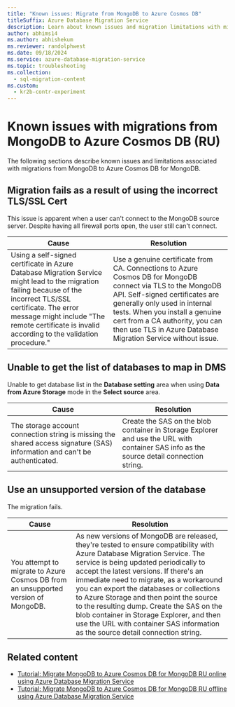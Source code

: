```yaml
---
title: "Known issues: Migrate from MongoDB to Azure Cosmos DB"
titleSuffix: Azure Database Migration Service
description: Learn about known issues and migration limitations with migrations from MongoDB to Azure Cosmos DB using the Azure Database Migration Service.
author: abhims14
ms.author: abhishekum
ms.reviewer: randolphwest
ms.date: 09/18/2024
ms.service: azure-database-migration-service
ms.topic: troubleshooting
ms.collection:
  - sql-migration-content
ms.custom:
  - kr2b-contr-experiment
---
```


# Known issues with migrations from MongoDB to Azure Cosmos DB (RU)

The following sections describe known issues and limitations associated with migrations from MongoDB to Azure Cosmos DB for MongoDB.

## Migration fails as a result of using the incorrect TLS/SSL Cert

This issue is apparent when a user can't connect to the MongoDB source server. Despite having all firewall ports open, the user still can't connect.

| Cause | Resolution |
| --- | --- |
| Using a self-signed certificate in Azure Database Migration Service might lead to the migration failing because of the incorrect TLS/SSL certificate. The error message might include "The remote certificate is invalid according to the validation procedure." | Use a genuine certificate from CA. Connections to Azure Cosmos DB for MongoDB connect via TLS to the MongoDB API. Self-signed certificates are generally only used in internal tests. When you install a genuine cert from a CA authority, you can then use TLS in Azure Database Migration Service without issue. |

## Unable to get the list of databases to map in DMS

Unable to get database list in the **Database setting** area when using **Data from Azure Storage** mode in the **Select source** area.

| Cause | Resolution |
| --- | --- |
| The storage account connection string is missing the shared access signature (SAS) information and can't be authenticated. | Create the SAS on the blob container in Storage Explorer and use the URL with container SAS info as the source detail connection string. |

<a id="using-an-unsupported-version-of-the-database"></a>

## Use an unsupported version of the database

The migration fails.

| Cause | Resolution |
| --- | --- |
| You attempt to migrate to Azure Cosmos DB from an unsupported version of MongoDB. | As new versions of MongoDB are released, they're tested to ensure compatibility with Azure Database Migration Service. The service is being updated periodically to accept the latest versions. If there's an immediate need to migrate, as a workaround you can export the databases or collections to Azure Storage and then point the source to the resulting dump. Create the SAS on the blob container in Storage Explorer, and then use the URL with container SAS information as the source detail connection string. |

## Related content

- [Tutorial: Migrate MongoDB to Azure Cosmos DB for MongoDB RU online using Azure Database Migration Service](tutorial-mongodb-cosmos-db-online.md)
- [Tutorial: Migrate MongoDB to Azure Cosmos DB for MongoDB RU offline using Azure Database Migration Service](tutorial-mongodb-cosmos-db.md)
